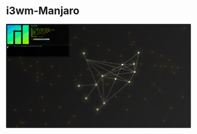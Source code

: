 # i3wm-Manjaro

![Alt Text](https://github.com/four1xxxxxx/i3wm-Manjaro/blob/master/scrots/scrot1.png)
